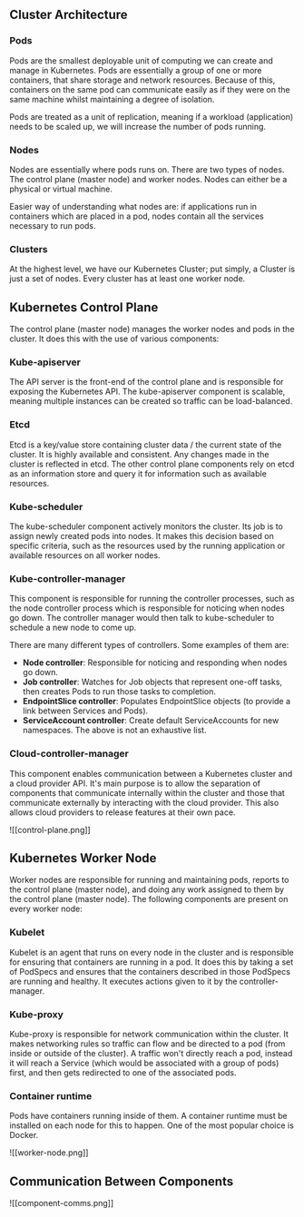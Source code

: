 ## Cluster Architecture
### Pods
Pods are the smallest deployable unit of computing we can create and manage in Kubernetes. Pods are essentially a group of one or more containers, that share storage and network resources. Because of this, containers on the same pod can communicate easily as if they were on the same machine whilst maintaining a degree of isolation.

Pods are treated as a unit of replication, meaning if a workload (application) needs to be scaled up, we will increase the number of pods running.
### Nodes
Nodes are essentially where pods runs on. There are two types of nodes. The control plane (master node) and worker nodes. Nodes can either be a physical or virtual machine.

Easier way of understanding what nodes are: if applications run in containers which are placed in a pod, nodes contain all the services necessary to run pods.
### Clusters
At the highest level, we have our Kubernetes Cluster; put simply, a Cluster is just a set of nodes. Every cluster has at least one worker node.
## Kubernetes Control Plane
The control plane (master node) manages the worker nodes and pods in the cluster. It does this with the use of various components:
### Kube-apiserver
The API server is the front-end of the control plane and is responsible for exposing the Kubernetes API. The kube-apiserver component is scalable, meaning multiple instances can be created so traffic can be load-balanced.
### Etcd
Etcd is a key/value store containing cluster data / the current state of the cluster. It is highly available and consistent. Any changes made in the cluster is reflected in etcd. The other control plane components rely on etcd as an information store and query it for information such as available resources.
### Kube-scheduler
The kube-scheduler component actively monitors the cluster. Its job is to assign newly created pods into nodes. It makes this decision based on specific criteria, such as the resources used by the running application or available resources on all worker nodes.
### Kube-controller-manager
This component is responsible for running the controller processes, such as the node controller process which is responsible for noticing when nodes go down. The controller manager would then talk to kube-scheduler to schedule a new node to come up.

There are many different types of controllers. Some examples of them are:
- **Node controller**: Responsible for noticing and responding when nodes go down.
- **Job controller**: Watches for Job objects that represent one-off tasks, then creates Pods to run those tasks to completion.
- **EndpointSlice controller**: Populates EndpointSlice objects (to provide a link between Services and Pods).
- **ServiceAccount controller**: Create default ServiceAccounts for new namespaces.
The above is not an exhaustive list.
### Cloud-controller-manager
This component enables communication between a Kubernetes cluster and a cloud provider API. It's main purpose is to allow the separation of components that communicate internally within the cluster and those that communicate externally by interacting with the cloud provider. This also allows cloud providers to release features at their own pace.

![[control-plane.png]]
## Kubernetes Worker Node
Worker nodes are responsible for running and maintaining pods, reports to the control plane (master node), and doing any work assigned to them by the control plane (master node). The following components are present on every worker node:
### Kubelet
Kubelet is an agent that runs on every node in the cluster and is responsible for ensuring that containers are running in a pod. It does this by taking a set of PodSpecs and ensures that the containers described in those PodSpecs are running and healthy. It executes actions given to it by the controller-manager.
### Kube-proxy
Kube-proxy is responsible for network communication within the cluster. It makes networking rules so traffic can flow and be directed to a pod (from inside or outside of the cluster). A traffic won't directly reach a pod, instead it will reach a Service (which would be associated with a group of pods) first, and then gets redirected to one of the associated pods.
### Container runtime
Pods have containers running inside of them. A container runtime must be installed on each node for this to happen. One of the most popular choice is Docker.

![[worker-node.png]]
## Communication Between Components
![[component-comms.png]]